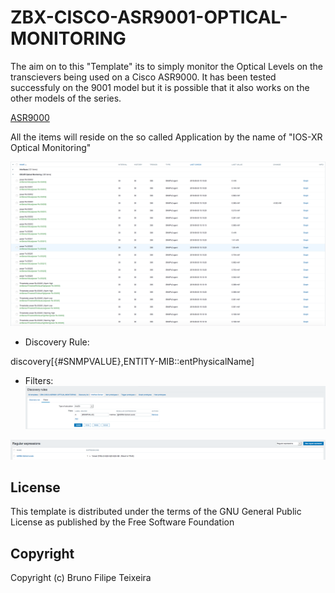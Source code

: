 # ZBX-CISCO-ASR9001-OPTICAL-MONITORING

The aim on to this "Template" its to simply monitor the Optical Levels on the transcievers being used on a Cisco ASR9000. It has been tested successfuly on the 9001 model but it is possible that it also works on the other models of the series.

[ASR9000](https://en.wikipedia.org/wiki/ASR9000)

All the items will reside on the so called Application by the name of "IOS-XR Optical Monitoring"

![alt text](https://github.com/hacktivism-github/zbx-templates-repository/blob/master/images/Screen%20Shot%202018-08-30%20at%2015.10.56.png "Logo Title Text 1")

- Discovery Rule:

discovery[{#SNMPVALUE},ENTITY-MIB::entPhysicalName]

- Filters:
![alt text](https://github.com/hacktivism-github/zbx-templates-repository/blob/master/images/Screen%20Shot%202018-08-30%20at%2015.31.39.png "Logo Title Text 1")

![alt text](https://github.com/hacktivism-github/zbx-templates-repository/blob/master/images/Screen%20Shot%202018-08-30%20at%2015.32.18.png "Logo Title Text 1")




## License
This template is distributed under the terms of the GNU General Public License as published by the Free Software Foundation

## Copyright
Copyright (c) Bruno Filipe Teixeira
